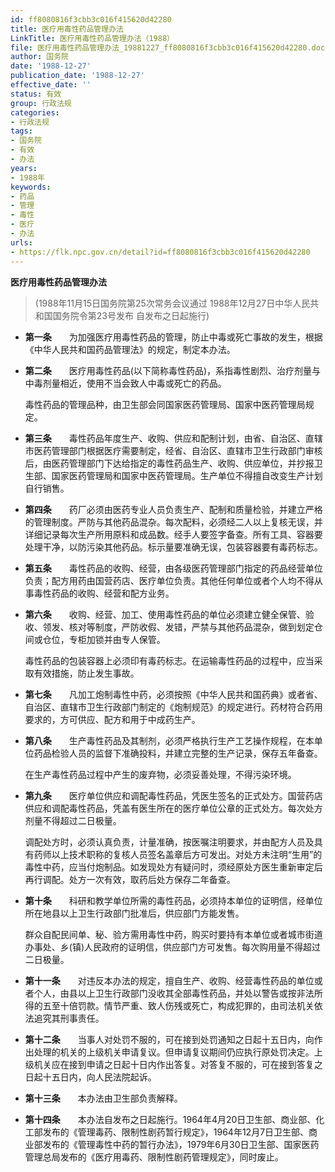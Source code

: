 ```yaml
---
id: ff8080816f3cbb3c016f415620d42280
title: 医疗用毒性药品管理办法
LinkTitle: 医疗用毒性药品管理办法（1988）
file: 医疗用毒性药品管理办法_19881227_ff8080816f3cbb3c016f415620d42280.docx
author: 国务院
date: '1988-12-27'
publication_date: '1988-12-27'
effective_date: ''
status: 有效
group: 行政法规
categories:
- 行政法规
tags:
- 国务院
- 有效
- 办法
years:
- 1988年
keywords:
- 药品
- 管理
- 毒性
- 医疗
- 办法
urls:
- https://flk.npc.gov.cn/detail?id=ff8080816f3cbb3c016f415620d42280
---
```


**医疗用毒性药品管理办法**

> (1988年11月15日国务院第25次常务会议通过 1988年12月27日中华人民共和国国务院令第23号发布 自发布之日起施行)

- **第一条**　　为加强医疗用毒性药品的管理，防止中毒或死亡事故的发生，根据《中华人民共和国药品管理法》的规定，制定本办法。

- **第二条**　　医疗用毒性药品(以下简称毒性药品)，系指毒性剧烈、治疗剂量与中毒剂量相近，使用不当会致人中毒或死亡的药品。

  毒性药品的管理品种，由卫生部会同国家医药管理局、国家中医药管理局规定。

- **第三条**　　毒性药品年度生产、收购、供应和配制计划，由省、自治区、直辖市医药管理部门根据医疗需要制定，经省、自治区、直辖市卫生行政部门审核后，由医药管理部门下达给指定的毒性药品生产、收购、供应单位，并抄报卫生部、国家医药管理局和国家中医药管理局。生产单位不得擅自改变生产计划自行销售。

- **第四条**　　药厂必须由医药专业人员负责生产、配制和质量检验，并建立严格的管理制度。严防与其他药品混杂。每次配料，必须经二人以上复核无误，并详细记录每次生产所用原料和成品数。经手人要签字备查。所有工具、容器要处理干净，以防污染其他药品。标示量要准确无误，包装容器要有毒药标志。

- **第五条**　　毒性药品的收购、经营，由各级医药管理部门指定的药品经营单位负责；配方用药由国营药店、医疗单位负责。其他任何单位或者个人均不得从事毒性药品的收购、经营和配方业务。

- **第六条**　　收购、经营、加工、使用毒性药品的单位必须建立健全保管、验收、领发、核对等制度，严防收假、发错，严禁与其他药品混杂，做到划定仓间或仓位，专柜加锁并由专人保管。

  毒性药品的包装容器上必须印有毒药标志。在运输毒性药品的过程中，应当采取有效措施，防止发生事故。

- **第七条**　　凡加工炮制毒性中药，必须按照《中华人民共和国药典》或者省、自治区、直辖市卫生行政部门制定的《炮制规范》的规定进行。药材符合药用要求的，方可供应、配方和用于中成药生产。

- **第八条**　　生产毒性药品及其制剂，必须严格执行生产工艺操作规程，在本单位药品检验人员的监督下准确投料，并建立完整的生产记录，保存五年备查。

  在生产毒性药品过程中产生的废弃物，必须妥善处理，不得污染环境。

- **第九条**　　医疗单位供应和调配毒性药品，凭医生签名的正式处方。国营药店供应和调配毒性药品，凭盖有医生所在的医疗单位公章的正式处方。每次处方剂量不得超过二日极量。

  调配处方时，必须认真负责，计量准确，按医嘱注明要求，并由配方人员及具有药师以上技术职称的复核人员签名盖章后方可发出。对处方未注明“生用”的毒性中药，应当付炮制品。如发现处方有疑问时，须经原处方医生重新审定后再行调配。处方一次有效，取药后处方保存二年备查。

- **第十条**　　科研和教学单位所需的毒性药品，必须持本单位的证明信，经单位所在地县以上卫生行政部门批准后，供应部门方能发售。

  群众自配民间单、秘、验方需用毒性中药，购买时要持有本单位或者城市街道办事处、乡(镇)人民政府的证明信，供应部门方可发售。每次购用量不得超过二日极量。

- **第十一条**　　对违反本办法的规定，擅自生产、收购、经营毒性药品的单位或者个人，由县以上卫生行政部门没收其全部毒性药品，并处以警告或按非法所得的五至十倍罚款。情节严重、致人伤残或死亡，构成犯罪的，由司法机关依法追究其刑事责任。

- **第十二条**　　当事人对处罚不服的，可在接到处罚通知之日起十五日内，向作出处理的机关的上级机关申请复议。但申请复议期间仍应执行原处罚决定。上级机关应在接到申请之日起十日内作出答复。对答复不服的，可在接到答复之日起十五日内，向人民法院起诉。

- **第十三条**　　本办法由卫生部负责解释。

- **第十四条**　　本办法自发布之日起施行。1964年4月20日卫生部、商业部、化工部发布的《管理毒药、限制性剧药暂行规定》，1964年12月7日卫生部、商业部发布的《管理毒性中药的暂行办法》，1979年6月30日卫生部、国家医药管理总局发布的《医疗用毒药、限制性剧药管理规定》，同时废止。
